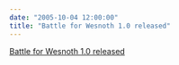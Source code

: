 ```yaml
---
date: "2005-10-04 12:00:00"
title: "Battle for Wesnoth 1.0 released"
---
```


[Battle for Wesnoth 1.0 released](/lemire/blog/2005/10-04-battle-for-wesnoth-10-released)

